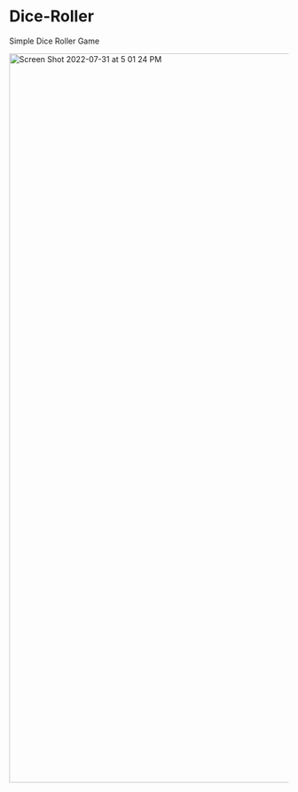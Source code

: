 # Dice-Roller
Simple Dice Roller Game 


<img width="1314" alt="Screen Shot 2022-07-31 at 5 01 24 PM" src="https://user-images.githubusercontent.com/89836213/182024233-c94719dc-21bc-4419-8e4a-ee29cfabbdf0.png">
